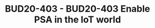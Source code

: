 ---
categories:
- bud20
description: PSA (Platform Security Architecture) is an important security architecture.
  Arm has delivered the documents, specifications, API and reference implementations
  for the IoT area started from M class CPUs.<br /> Furthermore, we need to enable
  PSA in the IoT ecosystem. And help the IoT developers adopt PSA securely, quickly
  and easily. For example, integrate PSA firmware with popular RTOSes and demonstrate
  how PSA secures the IoT cloud services.<br /> TF-M is an open-source implementation
  of PSA firmware. We collaborated with the Silicon partners, RTOS/solution vendors
  and IoT cloud service providers to enable TF-M and PSA use cases in the RTOSes -
  FreeRTOS, Zephyr, RT-Thread etc. Also, in IoT cloud services - for example, the
  Secure connection (e.g. TLS) between the device and the cloud can be better protected
  by PSA Cryptography and Storage services.<br /> This presentation will show you
  the design and implementation of enabling PSA in the IoT ecosystem - what we have
  done and learnt, challenges, and the next plan. A demo is also proposed to showcase
  how to enhance the security of Amazon FreeRTOS TLS by leveraging Storage and Crypto
  services of TF-M.
image:
  featured: 'true'
  path: https://static.linaro.org/connect/bud20/images/BUD20-403.png
session_id: BUD20-403
session_speakers:
- speaker_bio: Software Engineering Manager of Arm Open Source Firmware team. Taking
    care of Trusted Firmware-M development - Feature development, build system enhancement
    and ecosystem enablement.
  speaker_company: Arm
  speaker_image: http://avatars.sched.co/e/37/7250052/avatar.jpg.320x320px.jpg?3d2
  speaker_name: David Wang
  speaker_position: Software Engineering Manager
  speaker_role: attendee, speaker
session_track: Security
tag: session
tags: Security
title: BUD20-403 - BUD20-403 Enable PSA in the IoT world
---